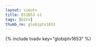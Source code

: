 ```yaml
--- 
layout: sieutv
title: ES1653 s1
tags: [EStv]
thumb_re: globiptv1653
---
```

{% include tvadv key="globiptv1653" %} 
